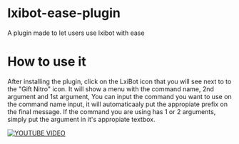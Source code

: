# lxibot-ease-plugin
A plugin made to let users use lxibot with ease

# How to use it

After installing the plugin, click on the LxiBot icon that you will see next to to the
"Gift Nitro" icon. It will show a menu with the command name, 2nd argument and 1st argument,
You can input the command you want to use on the command name input, it will automaticaaly put the appropiate
prefix on the final message. If the command you are using has 1 or 2 arguments, simply put the argument in it's appropiate textbox.

[![YOUTUBE VIDEO](https://img.youtube.com/vi/pEijxsde2NY/0.jpg)](https://www.youtube.com/watch?v=pEijxsde2NY)
